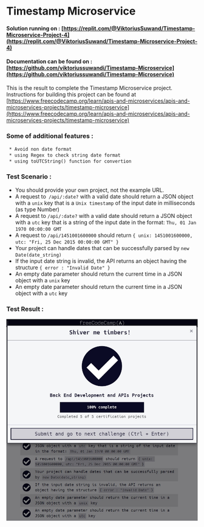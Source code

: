 # Timestamp Microservice
#### Solution running on : [https://replit.com/@ViktoriusSuwand/Timestamp-Microservice-Project-4](https://replit.com/@ViktoriusSuwand/Timestamp-Microservice-Project-4)

#### Documentation can be found on : [https://github.com/viktoriussuwandi/Timestamp-Microservice](https://github.com/viktoriussuwandi/Timestamp-Microservice)

This is the result to complete the Timestamp Microservice project. 
Instructions for building this project can be found at 
[https://www.freecodecamp.org/learn/apis-and-microservices/apis-and-microservices-projects/timestamp-microservice](https://www.freecodecamp.org/learn/apis-and-microservices/apis-and-microservices-projects/timestamp-microservice)

###  Some of additional features :
     * Avoid non date format
     * using Regex to check string date format
     * using toUTCString() function for convertion

### Test Scenario :
- You should provide your own project, not the example URL.
- A request to` /api/:date?` with a valid date should return a JSON object with a `unix` key that is a `Unix timestamp` of the input date in milliseconds (as type Number)
- A request to `/api/:date?` with a valid date should return a JSON object with a `utc` key that is a string of the input date in the format: `Thu, 01 Jan 1970 00:00:00 GMT`
- A request to `/api/1451001600000` should return `{ unix: 1451001600000, utc: "Fri, 25 Dec 2015 00:00:00 GMT" }`
- Your project can handle dates that can be successfully parsed by `new Date(date_string)`
- If the input date string is invalid, the API returns an object having the structure `{ error : "Invalid Date" }`
- An empty date parameter should return the current time in a JSON object with a `unix` key
- An empty date parameter should return the current time in a JSON object with a `utc` key

### Test Result :
![complete](complete.jpg)